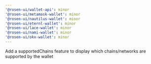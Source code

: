 ```yaml
---
'@rosen-ui/wallet-api': minor
'@rosen-ui/metamask-wallet': minor
'@rosen-ui/nautilus-wallet': minor
'@rosen-ui/eternl-wallet': minor
'@rosen-ui/lace-wallet': minor
'@rosen-ui/nami-wallet': minor
'@rosen-ui/okx-wallet': minor
---
```


Add a supportedChains feature to display which chains/networks are supported by the wallet
